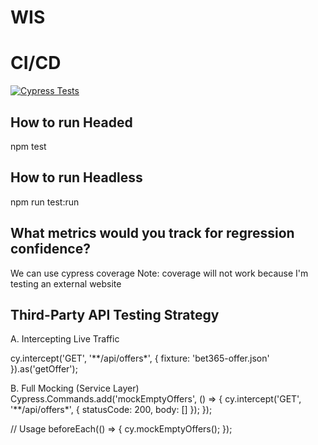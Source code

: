 # WIS

# CI/CD
[![Cypress Tests](https://github.com/chibytez/WIS/actions/workflows/cypress.yml/badge.svg)](https://github.com/chibytez/WIS/actions/workflows/cypress.yml)

## How to run Headed
npm test

## How to run Headless
npm run test:run

## What metrics would you track for regression confidence?
We can use cypress coverage
Note: coverage will not work because I'm testing an external website


## Third-Party API Testing Strategy
A. Intercepting Live Traffic

cy.intercept('GET', '**/api/offers*', { 
  fixture: 'bet365-offer.json' 
}).as('getOffer');

B. Full Mocking (Service Layer)
Cypress.Commands.add('mockEmptyOffers', () => {
  cy.intercept('GET', '**/api/offers*', {
    statusCode: 200,
    body: []
  });
});

// Usage
beforeEach(() => {
  cy.mockEmptyOffers();
});